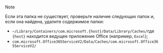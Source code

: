 > [!NOTE]
> Если эта папка не существует, проверьте наличие следующих папок и, если она найдена, удалите содержимое папки:
>    - `~/Library/Containers/com.microsoft.{host}/Data/Library/Caches/`где `{host}` находится ведущее приложение Office (например, `Excel`);
>    - `com.microsoft.Office365ServiceV2/Data/Caches/com.microsoft.Office365ServiceV2/`

